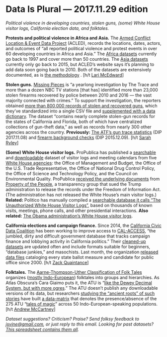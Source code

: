 Data Is Plural — 2017.11.29 edition
===================================

*Political violence in developing countries, stolen guns, (some) White House visitor logs, California election data, and folktales.*


__Protests and political violence in Africa and Asia.__ The [Armed Conflict Location & Event Data Project](https://www.acleddata.com/about-acled/) (ACLED), records the locations, dates, actors, and outcomes of “all reported political violence and protest events in over 60 developing countries in Africa and Asia.” The [Africa datasets](https://www.acleddata.com/data/) currently go back to 1997 and cover more than 50 countries. The [Asia datasets](https://www.acleddata.com/asia-data/) currently only go back to 2015, but ACLED’s website says it’s planning to add data soon going back to 2010. Both of the datasets are extensively documented, as is [the methodology](https://www.acleddata.com/methodology/) . [h/t [Lari McEdward](https://twitter.com/LariMcEdward)]


__Stolen guns.__ [Missing Pieces](https://www.thetrace.org/features/stolen-guns-violent-crime-america/) is “a yearlong investigation by The Trace and more than a dozen NBC TV stations [that has] identified more than 23,000 stolen firearms recovered by police between 2010 and 2016 — the vast majority connected with crimes.” To support the investigation, the reporters obtained [more than 800,000 records of stolen and recovered guns](https://www.thetrace.org/missing-pieces-data/), which they’ve standardized into a single CSV file and [supplemented with a data dictionary](https://storage.googleapis.com/missing-pieces/missing_pieces_data_dict_11-20-2017.pdf). The dataset “contains nearly complete stolen-gun records for the states of California and Florida, both of which have centralized collections of gun-theft data,” as well as records from nearly 300 other agencies across the country. __Previously:__ [The ATF’s gun trace statistics](https://www.data-is-plural.com/archive/2017-11-08-edition) (DIP 2017.11.08) and [firearm background checks](https://www.data-is-plural.com/archive/2015-12-09-edition) (DIP 2015.12.09). [h/t [Sarah Ryley](https://twitter.com/MissRyley/status/932677322834153472)]


__(Some) White House visitor logs.__ ProPublica has published a [searchable](https://projects.propublica.org/graphics/wh-complex) and [downloadable](https://www.propublica.org/datastore/dataset/trump-administration-white-house-complex-visitor-records) dataset of visitor logs and meeting calendars from five [White House agencies](https://www.whitehouse.gov/administration/eop): the Office of Management and Budget, the Office of the U.S. Trade Representative, the Office of National Drug Control Policy, the Office of Science and Technology Policy, and the Council on Environmental Quality. ProPublica [received the underlying documents](https://projects.propublica.org/graphics/wh-complex#methodology) from [Property of the People](https://twitter.com/PropOTP), a transparency group that sued the Trump administration to release the records under the Freedom of Information Act. (The administration has not released the White House’s main visitor logs.) __Related:__ Politico has manually compiled a [searchable database it calls “The Unauthorized White House Visitor Logs”](https://www.politico.com/interactives/databases/trump-white-house-visitor-logs-and-records/index.html), based on thousands of known visits, meetings, phone calls, and other presidential interactions. __Also related:__ [The Obama administration’s White House visitor logs](https://obamawhitehouse.archives.gov/goodgovernment/tools/visitor-records).


__California elections and campaign finance.__ Since 2014, the [California Civic Data Coalition](https://www.californiacivicdata.org/about/) has been working to improve access to [CAL-ACCESS](http://cal-access.ss.ca.gov/), “the jumbled, dirty and difficult government database that tracks campaign finance and lobbying activity in California politics.” Their [cleaned-up datasets](https://calaccess.californiacivicdata.org/downloads/latest/) are updated often and include formats suitable for beginners, “database junkies,” and masochists. Last month, the organization [released data files](https://www.californiacivicdata.org/2017/10/31/processed-files/) cataloging every state ballot measure and candidate for public office since 2000. [h/t [Zack Quaintance](http://www.govtech.com/civic/Whats-New-in-Civic-Tech-New-York-City-Announces-Crowdfunding-Program-for-Women-Entrepreneurs.html)]


__Folktales.__ The [Aarne-Thompson-Uther Classification of Folk Tales](http://www.mftd.org/index.php?action=atu) organizes ([mostly Indo-European](http://www.mftd.org/index.php?action=browse&act=select&fld=langname)) folktales into groups and hierarchies. As Atlas Obscura’s Cara Giaimo puts it, the ATU is “[like the Dewey Decimal System, but with more ogres](https://www.atlasobscura.com/articles/aarne-thompson-uther-tale-type-index-fables-fairy-tales).” The ATU doesn’t publish any downloadable versions of its data, but researchers [studying the “ancient roots” of such stories](http://rsos.royalsocietypublishing.org/content/3/1/150645) have built [a data-matrix](http://rsos.royalsocietypublishing.org/content/3/1/150645.figures-only) that denotes the presence/absence of the 275 ATU “[tales of magic](http://www.mftd.org/index.php?action=atu&act=range&id=300-749)” across 50 Indo-European-speaking populations. [h/t [Andrew McCartney](http://people.virginia.edu/~acm9q/)]


*Dataset suggestions? Criticism? Praise? Send folksy feedback to <jsvine@gmail.com>, or just reply to this email. Looking for past datasets? [This spreadsheet contains them all](https://docs.google.com/spreadsheets/d/1wZhPLMCHKJvwOkP4juclhjFgqIY8fQFMemwKL2c64vk).*